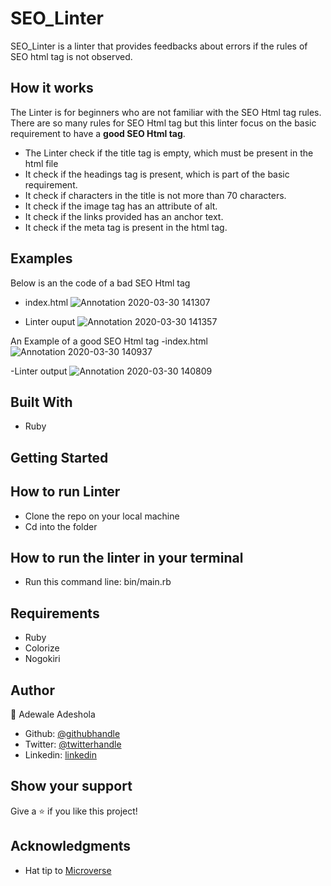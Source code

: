 # SEO_Linter
 SEO_Linter is a linter that provides feedbacks about errors if the rules of SEO html tag is not observed.

 ## How it works
 The Linter is for beginners who are not familiar with the SEO Html tag rules. There are so many rules for SEO Html tag but this linter focus on the basic requirement to have a **good SEO Html tag**.

 - The Linter check if the title tag is empty, which must be present in the html file
 - It check if the headings tag is present, which is part of the basic requirement.
 - It check if characters in the title is not more than 70 characters.
 - It check if the image tag has an attribute of alt.
 - It check if the links provided has an anchor text.
 - It check if the meta tag is present in the html tag.

 ## Examples
 Below is an the code of a bad SEO Html tag
 - index.html
 ![Annotation 2020-03-30 141307](https://user-images.githubusercontent.com/52670459/77917681-c5f23d00-7292-11ea-8c25-b1b73a396815.png)

- Linter ouput
![Annotation 2020-03-30 141357](https://user-images.githubusercontent.com/52670459/77917814-eae6b000-7292-11ea-9fdc-5bc4b09a0b13.png)

An Example of a good SEO Html tag
-index.html
![Annotation 2020-03-30 140937](https://user-images.githubusercontent.com/52670459/77918022-37ca8680-7293-11ea-9c49-4a272591a2b3.png)

-Linter output
![Annotation 2020-03-30 140809](https://user-images.githubusercontent.com/52670459/77918136-5f215380-7293-11ea-8654-8622f0bb2973.png)

## Built With

- Ruby

## Getting Started

## How to run Linter

- Clone the repo on your local machine
- Cd into the folder

## How to run the linter in your terminal

- Run this command line: bin/main.rb

## Requirements
- Ruby
- Colorize
- Nogokiri

## Author

👤 Adewale Adeshola

- Github: [@githubhandle](https://github.com/Eshy10)
- Twitter: [@twitterhandle](https://twitter.com/AdesholaAdewal6?s=09)
- Linkedin: [linkedin](https://www.linkedin.com/in/adewale-adeshola-b0b581139/)

## Show your support

Give a ⭐️ if you like this project!

## Acknowledgments

- Hat tip to <a href="https://microverse.org/">Microverse</a>